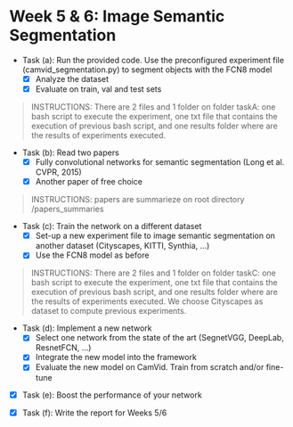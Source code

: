 # Week 5 & 6: Image Semantic Segmentation

- Task (a): Run the provided code. Use the preconfigured experiment file (camvid_segmentation.py) to segment objects with the FCN8 model
   * [x]  Analyze the dataset
   * [x] Evaluate on train, val and test sets
> INSTRUCTIONS: There are 2 files and 1 folder on folder taskA: one bash script to execute the experiment, one txt file that contains the execution of previous bash script, and one results folder where are the results of experiments executed.
  
 - Task (b): Read two papers 
   * [x] Fully convolutional networks for semantic segmentation (Long et al. CVPR, 2015)
   * [x] Another paper of free choice
> INSTRUCTIONS: papers are summarieze on root directory /papers_summaries

 - Task (c): Train the network on a different dataset 
   * [x] Set-up a new experiment file to image semantic segmentation on another dataset (Cityscapes, KITTI,  Synthia, ...)
   * [x] Use the FCN8 model as before
> INSTRUCTIONS: There are 2 files and 1 folder on folder taskC: one bash script to execute the experiment, one txt file that contains the execution of previous bash script, and one results folder where are the results of experiments executed. We choose Cityscapes as dataset to compute previous experiments.
   
 - Task (d): Implement a new network 
   * [x] Select one network from the state of the art (SegnetVGG, DeepLab, ResnetFCN, ...)
   * [x] Integrate the new model into the framework
   * [x] Evaluate the new model on CamVid. Train from scratch and/or fine-tune
   
 - [x] Task (e): Boost the performance of your network
 
 - [x]  Task (f): Write the report for Weeks 5/6
